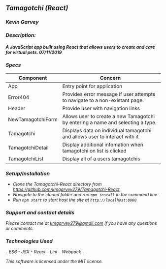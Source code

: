 ## _Tamagotchi (React)_

### _***Kevin Garvey***_

### _Description:_
##### _A JavaScript app built using React that allows users to create and care for virtual pets. 07/11/2019_

### _Specs_
|Component|Concern|
|---|---|
|App|Entry point for application|
|Error404|Provides error message if user attempts to navigate to a non-existant page.|
|Header|Provide user with navigation links|
|NewTamagotchiForm|Allows user to create a new Tamagotchi by entering a name and selecting a type.|
|Tamagotchi|Displays data on individual tamagotchi and allows user to interact with it|
|TamagotchiDetail|Display additional infomation when tamagotchi on list is clicked|
|TamagotchiList|Display all of a users tamagotchis| 

### _Setup/Installation_

- _Clone the Tamagotchi-React directory from https://github.com/kmgarvey279/Tamagotchi-React._
- _Navigate to the cloned folder and run `npm install` in the command line._
- _Run `npm start` to start host the site at `http://localhost:8080`_

### _Support and contact details_

_Please contact me at kmgarvey279@gmail.com if you have any questions or comments._

### _Technologies Used_
_- ES6 - JSX - React - Lint - Webpack -_  

_This software is licensed under the MIT license._
